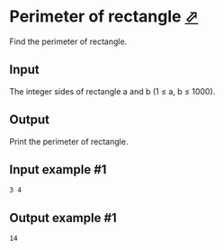 # Perimeter of rectangle [⬀](https://www.e-olymp.com/en/problems/7943)

Find the perimeter of rectangle.

## Input

The integer sides of rectangle a and b (1 ≤ a, b ≤ 1000).

## Output

Print the perimeter of rectangle.

## Input example #1
```
3 4
```

## Output example #1
```
14
```
